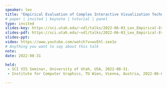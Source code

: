 ```yaml
---
speaker: lex
title: "Empirical Evaluation of Complex Interactive Visualization Techniques"
# paper | invited | keynote | tutorial | panel
type: invited
slides-key: https://sci.utah.edu/~vdl/talks/2022-06-03_Lex_Empirical-Evaluation.key
slides-pdf: https://sci.utah.edu/~vdl/talks/2022-06-03_Lex_Empirical-Evaluation.pdf
slides-ppt: 
video: https://www.youtube.com/watch?v=wvEhl-iee1o 
# Anything you want to say about this talk
note:
date: 2022-08-31

held:
 - SCI VIS Seminar, University of Utah, USA, 2022-08-31.
 - Institute for Computer Graphics, TU Wien, Vienna, Austria, 2022-06-03.

---
```

